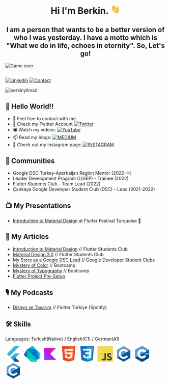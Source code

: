 <h1 align="center">Hi I'm Berkin. <img src="https://raw.githubusercontent.com/ABSphreak/ABSphreak/master/gifs/Hi.gif" height="30px"></h1>
<h2 align="center"> I am a person that wants to be a better version of who I was yesterday. I have a motto which is <b>"What we do in life, echoes in eternity"</b>. So, Let's go! </h2> 

![Game over](https://user-images.githubusercontent.com/62833425/233772721-db8a56e1-a782-4af8-a8ad-9aa7ad6d35fb.png)
##

[![Linkedin](https://img.shields.io/badge/MY%20PROFILE-Linkedin-blue?style=for-the-badge&logo=linkedin)](https://www.linkedin.com/in/berkinyilmaz/) 
[![Contact](https://img.shields.io/badge/CONTACT-GMAIL-yellow?style=for-the-badge&logo=gmail&logoColor=white)](mailto:berkinyilmaz.cu@gmail.com)

<p align="left"> <img src="https://komarev.com/ghpvc/?username=berkinyilmaz&label=Profile%20views&color=0e75b6&style=flat" alt="berkinyilmaz" /> </p>


## 🤔 Hello World!! 
- 💬 Feel free to contact with me.
- 🐥 Check my Twitter Account [![Twitter](https://img.shields.io/badge/FOLLOW%20ME-TWITTER-informational?style=flat-square&logo=Twitter&logoColor=white)](https://twitter.com/berkin_yilmaz)
- 📽 Watch my videos: [![YouTube](https://img.shields.io/badge/FOLLOW%20ME-YOUTUBE-red?style=flat-square&logo=youtube&logoColor=white)](https://www.youtube.com/channel/UCXrgm9G-khob9pWhh6A-BUA) 
- 📫 Read my blogs: [![MEDIUM](https://img.shields.io/badge/FOLLOW%20ME-MEDIUM-orange?style=flat-square&logo=medium&logoColor=white)](https://medium.com/@berkinyilmaz)
- 🎯 Check out my Instagram page: [![INSTAGRAM](https://img.shields.io/badge/FOLLOW%20ME-INSTAGRAM-blueviolet?style=flat-square&logo=Instagram&logoColor=white)](https://www.instagram.com/berkindev/)



## 👯 Communities
- Google DSC Turkey-Azerbaijan Region Mentor (2022-♾)
- Leader Development Program (LIGEP) - Trainee (2022)
- Flutter Students Club - Team Lead (2022)
- Çankaya Google Developer Student Club (DSC) - Lead (2021-2022)

## 📺 My Presentations 
- [Introduction to Material Design](https://www.youtube.com/watch?v=H2OykY1FPb8&t=10296s) at Flutter Festival Turquoise 💙

## 🧾 My Articles  
- [Introduction to Material Design](https://medium.com/flutter-students-club/material-designa-giri%C5%9F-1489eea56a1c) // Flutter Students Club
- [Material Design 3.0](https://medium.com/flutter-students-club/material-design-3-0-712de778c8ff) // Flutter Students Club
- [My Story as a Google DSC Lead](https://medium.com/developer-student-clubs/my-story-as-a-google-dsc-lead-486934d3a2d) // Google Developer Student Clubs
- [Mystery of Color](https://bootcamp.uxdesign.cc/mystery-of-color-df63b38a816b) // Bootcamp
- [Mystery of Typography](https://bootcamp.uxdesign.cc/mystery-of-typograpghy-88c455e37cc1) // Bootcamp
- [Flutter Project Pre-Setup](https://berkinyilmaz.medium.com/flutter-project-pre-setup-c2bd06ba959f) 

## 🎙️ My Podcasts
- [Dizayn ve Tasarım](https://open.spotify.com/episode/598EKZBEfcrSAa8Yqo2Pf6?si=5f8240c107c3428d) // Flutter Türkiye (Spotify)

## 🛠 Skills
Languages: Turkish(Native) / English(C1) / German(A1)

<div>
  <img src="https://github.com/devicons/devicon/blob/master/icons/flutter/flutter-original.svg" title="Flutter" alt="Flutter" width="50" height="50"/>&nbsp;
  <img src="https://github.com/devicons/devicon/blob/master/icons/dart/dart-original.svg" title="Dart" alt="Dart" width="50" height="50"/>&nbsp;
  <img src="https://github.com/devicons/devicon/blob/master/icons/kotlin/kotlin-original.svg" title="Kotlin" alt="Kotlin" width="50" height="50"/>&nbsp;
  <img src="https://github.com/devicons/devicon/blob/master/icons/html5/html5-original.svg" title="HTML5" alt="HTML5" width="50" height="50"/>&nbsp;
  <img src="https://github.com/devicons/devicon/blob/master/icons/css3/css3-original.svg" title="CSS3" alt="CSS3" width="50" height="50"/>&nbsp;
  <img src="https://github.com/devicons/devicon/blob/master/icons/javascript/javascript-original.svg" title="JavaScript" alt="JavaScript" width="50" height="50"/>&nbsp;
  <img src="https://github.com/devicons/devicon/blob/master/icons/c/c-original.svg" title="C" alt="C" width="50" height="50"/>&nbsp;
  <img src="https://github.com/devicons/devicon/blob/master/icons/cplusplus/cplusplus-original.svg" title="C++" alt="C++" width="50" height="50"/>&nbsp;
  <img src="https://github.com/devicons/devicon/blob/master/icons/c/c-original.svg" title="C" alt="C" width="50" height="50"/>&nbsp;
</div>
